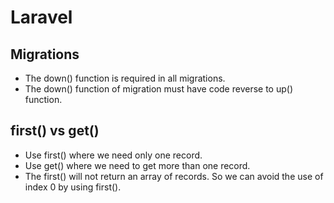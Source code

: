 # Laravel
## Migrations
- The down() function is required in all migrations.
- The down() function of migration must have code reverse to up() function.
## first() vs get()
- Use first() where we need only one record.
- Use get() where we need to get more than one record.
- The first() will not return an array of records. So we can avoid the use of index 0 by using first().
